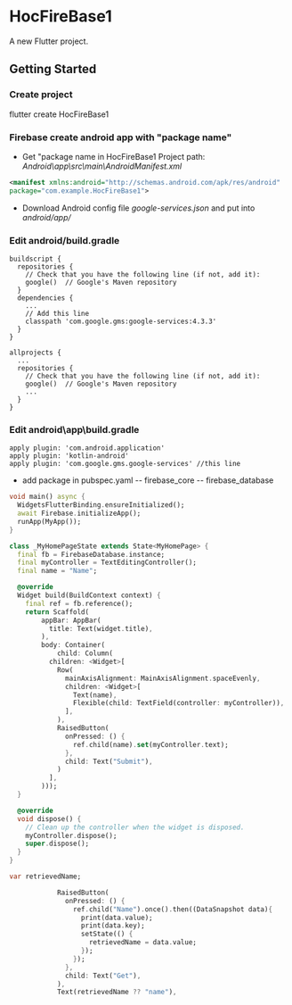 # HocFireBase1

A new Flutter project.

## Getting Started

### Create project

flutter create HocFireBase1

### Firebase create android app with "package name"

- Get "package name in HocFireBase1 Project path: *Android\app\src\main\AndroidManifest.xml*

```xml
<manifest xmlns:android="http://schemas.android.com/apk/res/android"
package="com.example.HocFireBase1">
```

- Download Android config file *google-services.json* and put into *android/app/*

### Edit android/build.gradle

```config
buildscript {
  repositories {
    // Check that you have the following line (if not, add it):
    google()  // Google's Maven repository
  }
  dependencies {
    ...
    // Add this line
    classpath 'com.google.gms:google-services:4.3.3'
  }
}

allprojects {
  ...
  repositories {
    // Check that you have the following line (if not, add it):
    google()  // Google's Maven repository
    ...
  }
}
```

### Edit android\app\build.gradle

```config
apply plugin: 'com.android.application'
apply plugin: 'kotlin-android'
apply plugin: 'com.google.gms.google-services' //this line
```

- add package in pubspec.yaml
-- firebase_core
-- firebase_database

```dart
void main() async {
  WidgetsFlutterBinding.ensureInitialized();
  await Firebase.initializeApp();
  runApp(MyApp());
}
```

```dart
class _MyHomePageState extends State<MyHomePage> {
  final fb = FirebaseDatabase.instance;
  final myController = TextEditingController();
  final name = "Name";

  @override
  Widget build(BuildContext context) {
    final ref = fb.reference();
    return Scaffold(
        appBar: AppBar(
          title: Text(widget.title),
        ),
        body: Container(
            child: Column(
          children: <Widget>[
            Row(
              mainAxisAlignment: MainAxisAlignment.spaceEvenly,
              children: <Widget>[
                Text(name),
                Flexible(child: TextField(controller: myController)),
              ],
            ),
            RaisedButton(
              onPressed: () {
                ref.child(name).set(myController.text);
              },
              child: Text("Submit"),
            )
          ],
        )));
  }

  @override
  void dispose() {
    // Clean up the controller when the widget is disposed.
    myController.dispose();
    super.dispose();
  }
}
```

```dart
var retrievedName;

            RaisedButton(
              onPressed: () {
                ref.child("Name").once().then((DataSnapshot data){
                  print(data.value);
                  print(data.key);
                  setState(() {
                    retrievedName = data.value;
                  });
                });
              },
              child: Text("Get"),
            ),
            Text(retrievedName ?? "name"),

```
